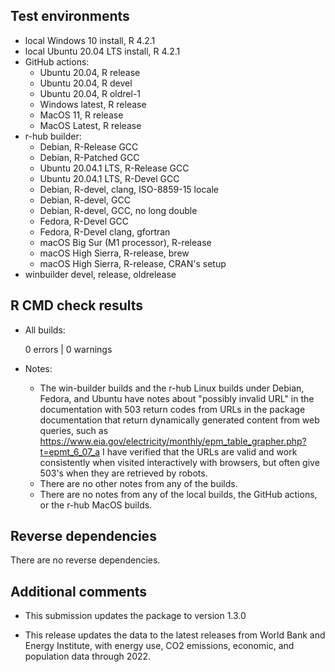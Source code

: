 ## Test environments

* local Windows 10 install, R 4.2.1
* local Ubuntu 20.04 LTS install, R 4.2.1
* GitHub actions:
  * Ubuntu 20.04, R release
  * Ubuntu 20.04, R devel
  * Ubuntu 20.04, R oldrel-1
  * Windows latest, R release
  * MacOS 11, R release
  * MacOS Latest, R release
* r-hub builder:
  * Debian, R-Release GCC
  * Debian, R-Patched GCC
  * Ubuntu 20.04.1 LTS, R-Release GCC
  * Ubuntu 20.04.1 LTS, R-Devel GCC
  * Debian, R-devel, clang, ISO-8859-15 locale
  * Debian, R-devel, GCC
  * Debian, R-devel, GCC, no long double
  * Fedora, R-Devel GCC
  * Fedora, R-Devel clang, gfortran
  * macOS Big Sur (M1 processor), R-release
  * macOS High Sierra, R-release, brew
  * macOS High Sierra, R-release, CRAN's setup
* winbuilder devel, release, oldrelease

## R CMD check results

* All builds:

    0 errors | 0 warnings

* Notes:
  * The win-builder builds and the r-hub Linux builds under Debian, Fedora, 
    and Ubuntu have notes about "possibly invalid URL" in the documentation with
    503 return codes from URLs in the package documentation that return 
    dynamically generated content from web queries, such as
    <https://www.eia.gov/electricity/monthly/epm_table_grapher.php?t=epmt_6_07_a>
    I have verified that the URLs are valid and work consistently when visited 
    interactively with browsers, but often give 503's when they are retrieved 
    by robots.
  * There are no other notes from any of the builds.
  * There are no notes from any of the local builds, the GitHub actions,
    or the r-hub MacOS builds.

## Reverse dependencies

There are no reverse dependencies.

## Additional comments

* This submission updates the package to version 1.3.0

* This release updates the data to the latest releases from World Bank and 
  Energy Institute, with energy use, CO2 emissions,  economic, and population 
  data through 2022.
